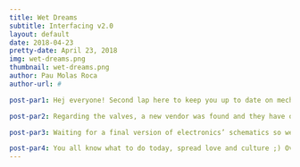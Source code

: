 ```yaml
---
title: Wet Dreams
subtitle: Interfacing v2.0
layout: default
date: 2018-04-23
pretty-date: April 23, 2018
img: wet-dreams.png
thumbnail: wet-dreams.png
author: Pau Molas Roca
author-url: #

post-par1: Hej everyone! Second lap here to keep you up to date on mechanical development status. Taking over my previous post, the design of the valve center (the place where we will allocate all the valves dedicated to the new sampling method with bags) is reaching its final stages. On the last talk with our mentors, a mindful idea arose on how to solve the flushing issue of the tube connecting the valves and the bags. It was proposed to use a T interface just before the bags so we can flush the tube with nitrogen before the flight. The latter will allow as to both flush the tubes and test all the valves. Awesome solution, isn't it?

post-par2: Regarding the valves, a new vendor was found and they have our wet dreams manifold! We are in contact with them to order racks of valves stacked together so no custom-made valve center box is needed. The main task now is to finally determine the sizes of the interfaces we will use, it is pendant while we do not have a serious confirmation from the vendor. Whereas, the custom-made sensor box, where we will allocate all the sensors required for our later science analysis, is going through iterations since it will have to withstand the pumped air (located just after the pump as it can be seen in the image above). 

post-par3: Waiting for a final version of electronics’ schematics so we can start working together on deciding how we arrange all the elements inside the Electronics Box. By the way, today in my home country, Catalonia, we celebrate Saint Jorge (Sant Jordi in catalan). It is the day in which all women are given a rose by her lover and all men receive a book to read: sort of a culture day!

post-par4: You all know what to do today, spread love and culture ;) Over now, mechanical power!
---
```

